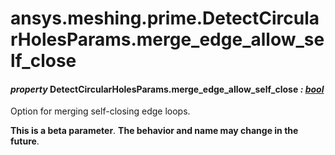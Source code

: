 <a id="ansys-meshing-prime-detectcircularholesparams-merge-edge-allow-self-close"></a>

# ansys.meshing.prime.DetectCircularHolesParams.merge_edge_allow_self_close

<a id="ansys.meshing.prime.DetectCircularHolesParams.merge_edge_allow_self_close"></a>

#### *property* DetectCircularHolesParams.merge_edge_allow_self_close *: [bool](https://docs.python.org/3.11/library/functions.html#bool)*

Option for merging self-closing edge loops.

**This is a beta parameter**. **The behavior and name may change in the future**.

<!-- !! processed by numpydoc !! -->
